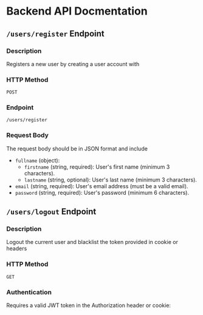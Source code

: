 # Backend API Docmentation

## `/users/register` Endpoint

### Description 

Registers a new user by creating a user account with

### HTTP Method

`POST`

### Endpoint

`/users/register`

### Request Body

The request body should be in JSON format and include

- `fullname` (object):
    - `firstname` (string, required): User's first name (minimum 3 characters).
    - `lastname` (string, optional): User's last name (minimum 3 characters).
-  `email` (string, required): User's email address (must be a valid email).
- `password` (string, required): User's password (minimum 6 characters).

## `/users/logout` Endpoint

### Description 

Logout the current user and blacklist the token provided in cookie or headers

### HTTP Method

`GET`

### Authentication

Requires a valid JWT token in the Authorization header or cookie:
